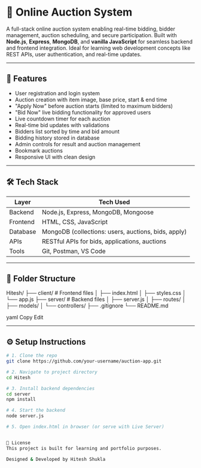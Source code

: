 # 🛒 Online Auction System

A full-stack online auction system enabling real-time bidding, bidder management, auction scheduling, and secure participation. Built with **Node.js**, **Express**, **MongoDB**, and **vanilla JavaScript** for seamless backend and frontend integration. Ideal for learning web development concepts like REST APIs, user authentication, and real-time updates.

---

## 🚀 Features

- User registration and login system
- Auction creation with item image, base price, start & end time
- "Apply Now" before auction starts (limited to maximum bidders)
- "Bid Now" live bidding functionality for approved users
- Live countdown timer for each auction
- Real-time bid updates with validations
- Bidders list sorted by time and bid amount
- Bidding history stored in database
- Admin controls for result and auction management
- Bookmark auctions
- Responsive UI with clean design

---

## 🛠 Tech Stack

| Layer       | Tech Used                               |
|------------|------------------------------------------|
| Backend     | Node.js, Express, MongoDB, Mongoose     |
| Frontend    | HTML, CSS, JavaScript                   |
| Database    | MongoDB (collections: users, auctions, bids, apply) |
| APIs        | RESTful APIs for bids, applications, auctions |
| Tools       | Git, Postman, VS Code                   |

---

## 📁 Folder Structure

Hitesh/
├── client/ # Frontend files
│ ├── index.html
│ ├── styles.css
│ └── app.js
├── server/ # Backend files
│ ├── server.js
│ ├── routes/
│ ├── models/
│ └── controllers/
├── .gitignore
└── README.md

yaml
Copy
Edit

---

## ⚙️ Setup Instructions

```bash
# 1. Clone the repo
git clone https://github.com/your-username/auction-app.git

# 2. Navigate to project directory
cd Hitesh

# 3. Install backend dependencies
cd server
npm install

# 4. Start the backend
node server.js

# 5. Open index.html in browser (or serve with Live Server)


📌 License
This project is built for learning and portfolio purposes.

Designed & Developed by Hitesh Shukla












